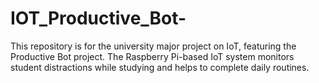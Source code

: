 # IOT_Productive_Bot-
This repository is for the university major project on IoT, featuring the Productive Bot project. The Raspberry Pi-based IoT system monitors student distractions while studying and helps to complete daily routines.

